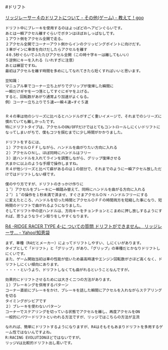 #ドリフト

[リッジレーサー４のドリフトについて - その他(ゲーム) - 教えて！goo](http://oshiete.goo.ne.jp/qa/385213.html)

    ドリフト中にブレーキを使用するのはよっぽどのヘアピンぐらいです。
    あとは一瞬アクセル離すぐらいでボタンはほぼおしっぱなしです。
    １アウト側をアクセル全開で走る。
    ２アクセル全開でコーナーアウト側からインのクリッピングポイントに向けだす。
    ３車がインに車体を向けだしたらアクセルを離す
    ４0.5秒ぐらいでふたたびアクセル全開（この時十字キーは離してもいい）
    ５逆側にキーを入れる（いれすぎに注意）
    あとは練習ですね。
    最初はアクセルを離す時間を多めにしてなれてきたら短くすればいいと思います。
    
    豆知識：
    マニュアル車でコーナー立ち上がりでグリップが復帰した瞬間に
    一瞬だけギヤを一つ落としてすぐにギヤを上げる。
    すると、回転数があがり通常より加速がよくなる。
    例）コーナー立ち上りで５速→一瞬４速→すぐ５速


    Ｒ４の車は他のシリーズに比べるとハンドルがすごく重いイメージで、それまでのシリーズに慣れていても難しかったです。
    特にドリフトタイプは、アクセルのON/OFFだけではとてもコントロールしにくいドリフトになってしまいがちで、僕もコツを掴むまでに少し時間がかかりました。
    
    ドリフトをするには、
    １）アクセルＯＦＦしながら、ハンドルを曲がりたい方向に入れる
    ２）アクセルＯＮし、ほぼ同時にハンドルはフリー
    ３）逆ハンドルを入れてラインを調整しながら、グリップ復帰させる
    大まかに以上のような手順で操作しますね。
    Ｒ４が他シリーズと比べて癖があるのは１の部分で、それまでのように一瞬アクセル放しただけではドリフトしない様です。
    
    僕のやり方ですが、ドリフトのきっかけ作りに
    １’）アクセルをブレーキに一瞬踏み替えて、同時にハンドルを曲がる方向に入れる
    ２’）１’の操作を１秒未満で済ませ、すぐさまアクセルＯＮ・ハンドルフリーにする
    に変えたところ、ハンドルを切った時間とアクセルＯＦＦの時間両方を短縮した事になり、短時間のドリフトで曲がれるようになりました。
    そしてドリフト中の逆ハンドルは、方向キーをチョンチョンとこまめに押し放しするようにすれば、思うようなライン取りをしやすくなります。


[R4 -RIDGE RACER TYPE 4-に ついての質問 ドリフトができません。 リッジレーサ... - Yahoo!知恵袋](http://detail.chiebukuro.yahoo.co.jp/qa/question_detail/q12101449532)


    まず、車種（R4だとメーカー）によってドリフトしやすい、しにくいがあります。
    タイプとして「ドリフト」と「グリップ」があり、「グリップ」の車種だとかなりドリフトしにくいです。
    また、ゲーム開始当初は車の性能が低いため最高時速やエンジン回転数がさほど高くなく、ドリフトしにくい傾向にあります。
    ・・・・というより、ドリフトしなくても曲がれるということなんですが。
    
    効果的にドリフトさせるためには大きく二つの方法があります。
    １）ブレーキングを併用するパターン
    コーナー直前にブレーキをかけ、ブレーキを話した瞬間にアクセルを入れながらステアリングを切る
    タイミングがシビアです
    ２）ブレーキを使わないパターン
    コーナーでステアリングを切っている状態でアクセルを離し、再度アクセルをON
    一般的にパワードリフトといわれる方法ですが、リッジではこちらの方法が主流
    
    なれれば、簡単にドリフトするようになりますが、R4はそもそもあまりドリフトを多用するゲーム性ではないんですよね。
    R:RACING EVOLUTIONほどではないですが。
    リッジVは比較的ドリフト出し易いです。
